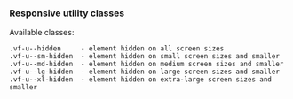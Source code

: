 ### Responsive utility classes

Available classes:
``` 
.vf-u--hidden     - element hidden on all screen sizes
.vf-u--sm-hidden  - element hidden on small screen sizes and smaller
.vf-u--md-hidden  - element hidden on medium screen sizes and smaller
.vf-u--lg-hidden  - element hidden on large screen sizes and smaller
.vf-u--xl-hidden  - element hidden on extra-large screen sizes and smaller
```
